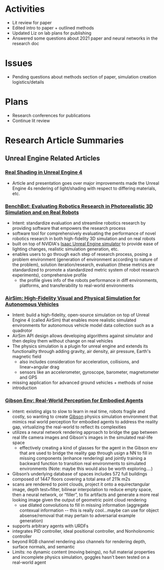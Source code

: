 # Activities
* Lit review for paper
* Edited intro to paper + outlined methods
* Updated Liz on lab plans for publishing
* Answered some questions about 2021 paper and neural networks in the research doc

# Issues
* Pending questions about methods section of paper, simulation creation logistics/details

# Plans
* Research conferences for publications
* Continue lit review

# Research Article Summaries
## Unreal Engine Related Articles
### [Real Shading in Unreal Engine 4](https://cdn2.unrealengine.com/Resources/files/2013SiggraphPresentationsNotes-26915738.pdf)
* Article and presentation goes over major improvements made the Unreal Engine 4s rendering of light/shading with respect to differing materials, etc.

### [BenchBot: Evaluating Robotics Research in Photorealistic 3D Simulation and on Real Robots](https://arxiv.org/pdf/2008.00635.pdf)
* Intent: standardize evaluation and streamline robotics research by providing software that empowers the research process
* software tool for comprehensively evaluating the performance of novel robotics research in both high-fidelity 3D simulation and on real robots
* built on top of NVIDIA's [Isaac Unreal Engine simulator](https://www.nvidia.com/en-us/deep-learning-ai/industries/robotics/) to provide ease of lighting changes, realistic simulation generation, etc.
* enables users to go through each step of research process, posing a problem environment (generation of environment according to nature of the problem), solution iteration/research, evaluation (these metrics are standardized to promote a standardized metric system of robot research experiments), comprehensive profile
  * the profile gives info of the robots performance in diff environments, platforms, and transferability to real-world environments

### [AirSim: High-Fidelity Visual and Physical Simulation for Autonomous Vehicles](https://arxiv.org/pdf/1705.05065.pdf)
* Intent: build a high-fidelity, open-source simulation on top of Unreal Engine 4 (called AirSim) that enables more realistic simulated environments for autonomous vehicle model data collection such as a quadrotor
* AirSim API design allows developing algorithms against simulator and then deploy them without change on real vehicles
* The physics simulation is a plugin for unreal engine and extends its functionality through adding gravity, air density, air pressure, Earth's magnetic field
  * also includes consideration for acceleration, collisions, and linear+angular drag
  * sensors like an accelerometer, gyroscope, barometer, magnetometer and GPS
* missing application for advanced ground vehicles + methods of noise introduction

### [Gibson Env: Real-World Perception for Embodied Agents](https://arxiv.org/pdf/1808.10654.pdf)
* intent: existing algs to slow to learn in real time, robots fragile and costly, so wanting to create [Gibson](https://svl.stanford.edu/igibson/) physics simulation environment that mimics real world perception for embodied agents to address the reality gap, virtualizing the real-world to reflect its complexities
* utilizes a neural network rendering approach to bridge the gap between real life camera images and Gibson's images in the simulated real-life space 
  * effectively creating a kind of glasses for the agent in the Gibson env that are used to bridge the reality gap through usign a NN to fill in missing components (enhance rendering) and jointly training a backward function to transition real environments to simulated environments (Note: maybe this would also be worth exploring....)
* Gibson’s underlying database of spaces includes 572 full buildings composed of 1447 floors covering a total area of 211k m2s
* scans are rendered to point clouds, project it onto a equirectangular image, depth test+filter, bilinear interpolation to reduce empty space, then a neural network, or “filler”, to fix artifacts and generate a more real looking image given the output of geometric point cloud rendering
  * use dilated convolutions to fill in missing information (aggregate contexual information -- this is really cool...maybe can use for object absense/removal that may pertain to adversarial example generation) 
* supports arbitrary agents with URDFs
* integrates PID controller, ideal positional controller, and Nonholonomic controller
* beyond RGB channel rendering also channels for rendering depth, surface normals, and semantic
* Limits: no dynamic content (moving beings), no full material properties and incomplete physics simulation, goggles hasn't been tested on a real-world agent


